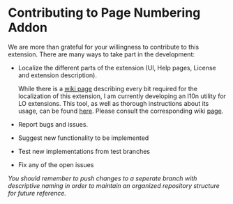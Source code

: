 # Contributing to Page Numbering Addon

We are more than grateful for your willingness to contribute to this extension. There are many ways to take part in the development:
* Localize the different parts of the extension (UI, Help pages, License and extension description).
  
  While there is a [wiki page](https://gitlab.com/lo_extensions/lo-page-numbering/wikis/Localization-tutorial) describing every bit required for the localization of this extension, I am currently developing an l10n utility for LO extensions. This tool, as well as thorough instructions about its usage, can be found [here](https://gitlab.com/lo_extensions/l10n-utility).
  Please consult the corresponding wiki [page](https://github.com/arvchristos/lo-page-numbering/wiki/Using-the-l10n-utility).
* Report bugs and issues.
* Suggest new functionality to be implemented
* Test new implementations from test branches
* Fix any of the open issues

*You should remember to push changes to a seperate branch with descriptive naming in order to maintain an organized repository structure for future reference.*
